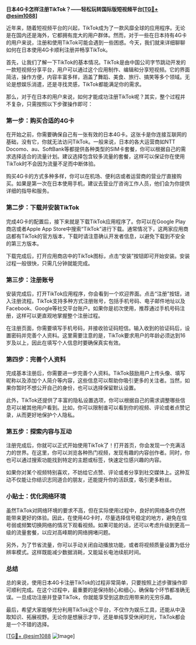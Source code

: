**日本4G卡怎样注册TikTok？——轻松玩转国际版短视频平台[[TG💪+ @esim1088](https://t.me/s/esim1088)]**

近年来，随着短视频平台的兴起，TikTok成为了一款风靡全球的应用程序。无论是在国内还是海外，它都拥有庞大的用户群体。然而，对于一些在日本持有4G卡的用户来说，注册和使用TikTok可能会遇到一些困惑。今天，我们就来详细聊聊如何在日本使用4G卡顺利注册并畅享TikTok。

首先，让我们了解一下TikTok的基本情况。TikTok是由中国公司字节跳动开发的一款短视频分享平台，用户可以通过这个应用制作、编辑和分享短视频。它的界面简洁，操作方便，内容丰富多样，涵盖了舞蹈、美食、旅行、搞笑等多个领域。无论是想娱乐消遣，还是寻找灵感，TikTok都能满足你的需求。

那么，对于在日本的用户来说，如何才能成功注册TikTok呢？其实，整个过程并不复杂，只需按照以下步骤操作即可：

### 第一步：购买合适的4G卡

在开始之前，你需要确保自己有一张有效的日本4G卡。这张卡是你连接互联网的基础，没有它，你就无法访问TikTok。一般来说，日本的各大运营商如NTT Docomo、au、SoftBank等都提供各种类型的SIM卡套餐，你可以根据自己的需求选择适合的流量计划。建议选择包含较多流量的套餐，这样可以保证你在使用TikTok时不会因为流量不足而中断体验。

购买4G卡的方式多种多样，你可以在机场、便利店或者运营商的营业厅直接购买。如果是第一次在日本使用手机，建议去营业厅咨询工作人员，他们会为你提供详细的指导和服务。

### 第二步：下载并安装TikTok

完成4G卡的配置后，接下来就是下载TikTok应用程序了。你可以在Google Play商店或者Apple App Store中搜索“TikTok”进行下载。通常情况下，这两家应用商店都有TikTok的官方版本，下载时请注意确认开发者信息，以避免下载到不安全的第三方版本。

下载完成后，打开应用商店中的TikTok图标，点击“安装”按钮即可开始安装。安装过程一般很快，只需几分钟就能完成。

### 第三步：注册账号

安装完成后，打开TikTok应用程序，你会看到一个欢迎界面。点击“注册”按钮，进入注册流程。TikTok支持多种方式注册账号，包括手机号码、电子邮件地址以及Facebook、Google等社交平台账户。如果你是初次使用，推荐通过手机号码注册，这样可以更直观地掌握整个注册过程。

在注册页面，你需要填写手机号码，并接收验证码短信。输入收到的验证码后，设置密码并完善个人资料。这里需要注意的是，TikTok要求用户的年龄必须达到16岁及以上，因此在填写个人信息时要确保真实有效。

### 第四步：完善个人资料

完成基本注册后，你需要进一步完善个人资料。TikTok鼓励用户上传头像、填写昵称以及添加个人简介等内容，这些信息可以帮助你吸引更多的关注者。当然，如果你暂时不想公开自己的身份，也可以选择保留默认设置。

此外，TikTok还提供了丰富的隐私设置选项，你可以根据自己的需求调整哪些信息可以被其他用户看到。比如，你可以限制谁可以看到你的视频、评论或者点赞记录，从而更好地保护个人隐私。

### 第五步：探索内容与互动

注册完成后，你就可以正式开始使用TikTok了！打开首页，你会发现一个充满活力的世界。在这里，你可以浏览各种热门视频，发现有趣的内容创作者。同时，你也可以通过搜索功能找到特定的主题或标签，快速定位感兴趣的内容。

如果你对某个视频特别喜欢，不妨给它点赞、评论或者分享到社交媒体上。这种互动不仅能让你结识志同道合的朋友，还能提升你的活跃度，吸引更多粉丝。

### 小贴士：优化网络环境

虽然TikTok对网络环境的要求不高，但在实际使用过程中，良好的网络条件仍然能带来更好的体验。因此，在使用4G卡时，尽量选择信号稳定的地方，避免在信号弱或频繁切换网络的情况下观看视频。如果可能的话，还可以考虑升级到更高一级的流量套餐，以应对高峰期的网络拥堵问题。

另外，为了节省流量，你可以手动关闭自动播放功能，或者将视频质量设置为低分辨率模式。这样既能减少数据消耗，又能延长电池续航时间。

### 总结

总的来说，使用日本4G卡注册TikTok的过程非常简单，只要按照上述步骤操作即可顺利完成。在这个过程中，最重要的是保持耐心和细心，确保每个环节都准确无误。一旦成功注册并登录TikTok，你就能享受到这款应用带来的无穷乐趣。

最后，希望大家能够充分利用TikTok这个平台，不仅作为娱乐工具，还能从中汲取知识、拓展视野。无论你是想展示才华，还是单纯享受休闲时光，TikTok都会是一个不错的选择。

[[TG💪+ @esim1088](https://t.me/s/esim1088) ![Image](https://i.postimg.cc/4NQfJmqS/Snipaste-2025-05-13-00-14-12.png)]
